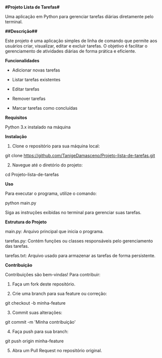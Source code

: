 **#Projeto Lista de Tarefas#**

Uma aplicação em Python para gerenciar tarefas diárias diretamente pelo terminal.


**##Descrição##**

Este projeto é uma aplicação simples de linha de comando que permite aos usuários criar, visualizar, editar e excluir tarefas. 
O objetivo é facilitar o gerenciamento de atividades diárias de forma prática e eficiente.


**Funcionalidades**

* Adicionar novas tarefas

* Listar tarefas existentes

* Editar tarefas

* Remover tarefas

* Marcar tarefas como concluídas


**Requisitos**

Python 3.x instalado na máquina


**Instalação**

1. Clone o repositório para sua máquina local:

git clone https://github.com/TanigeDamasceno/Projeto-lista-de-tarefas.git


2. Navegue até o diretório do projeto:

cd Projeto-lista-de-tarefas


**Uso**

Para executar o programa, utilize o comando:

python main.py

Siga as instruções exibidas no terminal para gerenciar suas tarefas.


**Estrutura do Projeto**

main.py: Arquivo principal que inicia o programa.

tarefas.py: Contém funções ou classes responsáveis pelo gerenciamento das tarefas.

tarefas.txt: Arquivo usado para armazenar as tarefas de forma persistente.


**Contribuição**

Contribuições são bem-vindas! Para contribuir:

1. Faça um fork deste repositório.


2. Crie uma branch para sua feature ou correção:

git checkout -b minha-feature


3. Commit suas alterações:

git commit -m 'Minha contribuição'


4. Faça push para sua branch:

git push origin minha-feature


5. Abra um Pull Request no repositório original.
